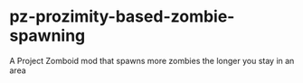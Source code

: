 # pz-prozimity-based-zombie-spawning
A Project Zomboid mod that spawns more zombies the longer you stay in an area
